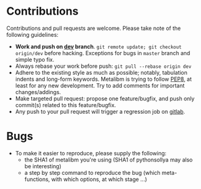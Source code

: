 # Contributions

Contributions and pull requests are welcome.  Please take note of the following guidelines:

* **Work and push on [dev](https://github.com/kalray/metalibm/tree/dev) branch**. `git remote update; git checkout origin/dev` before hacking. Exceptions for bugs in `master` branch and simple typo fix.
* Always rebase your work before push: `git pull --rebase origin dev`
* Adhere to the existing style as much as possible; notably, tabulation indents and long-form keywords. Metalibm is trying to follow [PEP8](https://www.python.org/dev/peps/pep-0008/), at least for any new development. Try to add comments for important changes/addings.
* Make targeted pull request: propose one feature/bugfix, and push only commit(s) related to this feature/bugfix.
* Any push to your pull request will trigger a regression job on [gitlab](https://gitlab.com/nibrunie/metalibm/pipelines).

# Bugs

* To make it easier to reproduce, please supply the following:
  * the SHA1 of metalibm you're using (SHA1 of pythonsollya may also be interesting)
  * a step by step command to reproduce the bug (which meta-functions, with which options, at which stage ...)
